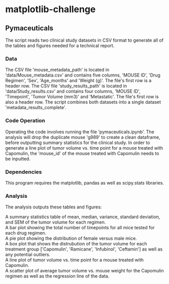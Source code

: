 # matplotlib-challenge

## Pymaceuticals
The script reads two clinical study datasets in CSV format to generate all of the tables and figures needed for a technical report.

### Data
The CSV file 'mouse_metadata_path' is located in 'data/Mouse_metadata.csv' and contains five columns, 'MOUSE ID', 'Drug Regimen', 'Sex', 'Age_months' and 'Weight (g)'. The file's first row is a header row.
The CSV file 'study_results_path' is located in 'data/Study_results.csv' and contains four columns, 'MOUSE ID', 'Timepoint', 'Tumor Volume (mm3)' and 'Metastatic'. The file's first row is also a header row.
The script combines both datasets into a single dataset 'metadata_results_complete'.

### Code Operation
Operating the code involves running the file 'pymaceuticals.ipynb'.
The analysis will drop the duplicate mouse 'g989' to create a clean dataframe, before outputting summary statistics for the clinical study.
In order to generate a line plot of tumor volume vs. time point for a mouse treated with Capomulin, the 'mouse_id' of the mouse treated with Capomulin needs to be inputted.


### Dependencies
This program requires the matplotlib, pandas as well as scipy.stats libraries.

### Analysis
The analysis outputs these tables and figures:
    
A summary statistics table of mean, median, variance, standard deviation, and SEM of the tumor volume for each regimen.     
A bar plot showing the total number of timepoints for all mice tested for each drug regimen.     
A pie plot showing the distribution of female versus male mice.     
A box plot that shows the distrubution of the tumor volume for each treatment group ['Capomulin', 'Ramicane', 'Infubinol', 'Ceftamin']
as well as any potential outliers.     
A line plot of tumor volume vs. time point for a mouse treated with Capomulin.     
A scatter plot of average tumor volume vs. mouse weight for the Capomulin regimen as well as the regression line of the data.
        
           
           
